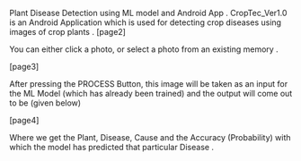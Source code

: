 
Plant Disease Detection using ML model and Android App .
CropTec_Ver1.0 is an Android Application which is used for detecting crop diseases using images of crop plants .
[page2]

You can either click a photo, or select a photo from an existing memory .

[page3]

After pressing the PROCESS Button, this image will be taken as an input for the ML Model (which has already been trained) and the output will come out to be (given below)

[page4]

Where we get the Plant, Disease, Cause and the Accuracy (Probability) with which the model has predicted that particular Disease .
